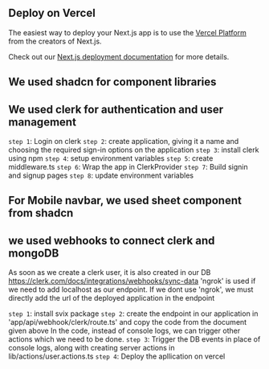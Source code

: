## Deploy on Vercel

The easiest way to deploy your Next.js app is to use the [Vercel Platform](https://vercel.com/new?utm_medium=default-template&filter=next.js&utm_source=create-next-app&utm_campaign=create-next-app-readme) from the creators of Next.js.

Check out our [Next.js deployment documentation](https://nextjs.org/docs/deployment) for more details.



## We used shadcn for component libraries

## We used clerk for authentication and user management
`step 1`: Login on clerk
`step 2`: create application, giving it a name and choosing the required sign-in options on the application
`step 3`: install clerk using npm 
`step 4`: setup environment variables
`step 5`: create middleware.ts
`step 6`: Wrap the app in ClerkProvider
`step 7`: Build signin and signup pages
`step 8`: update environment variables


## For Mobile navbar, we used sheet component from shadcn

## we used webhooks to connect clerk and mongoDB
As soon as we create a clerk user, it is also created in our DB
https://clerk.com/docs/integrations/webhooks/sync-data
'ngrok' is used if we need to add localhost as our endpoint. 
If we dont use 'ngrok', we must directly add the url of the deployed application in the endpoint

`step 1`: install svix package
`step 2`: create the endpoint in our application in 'app/api/webhook/clerk/route.ts' and copy the code from the document given above
In the code, instead of console logs, we can trigger other actions which we need to be done.
`step 3`: Trigger the DB events in place of console logs, along with creating server actions in lib/actions/user.actions.ts
`step 4`: Deploy the apllication on vercel



